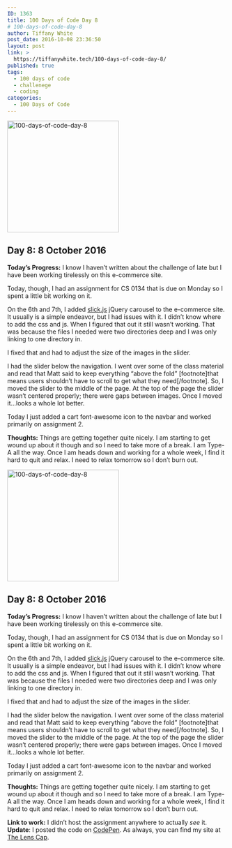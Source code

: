 ```yaml
---
ID: 1363
title: 100 Days of Code Day 8
# 100-days-of-code-day-8
author: Tiffany White
post_date: 2016-10-08 23:36:50
layout: post
link: >
  https://tiffanywhite.tech/100-days-of-code-day-8/
published: true
tags:
  - 100 days of code
  - challenege
  - coding
categories:
  - 100 Days of Code
---
```



<img class="size-full wp-image-1362 aligncenter" src="https://helloburgh.me/wp-content/uploads/2016/10/code-optimization-xxl-2.png" alt="100-days-of-code-day-8" width="256" height="256" />

## Day 8: 8 October 2016

**Today’s Progress:** I know I haven’t written about the challenge of late but I have been working tirelessly on this e-commerce site.

Today, though, I had an assignment for CS 0134 that is due on Monday so I spent a little bit working on it.

On the 6th and 7th, I added [slick.js](http://kenwheeler.github.io/slick/) jQuery carousel to the e-commerce site. It usually is a simple endeavor, but I had issues with it. I didn’t know where to add the css and js. When I figured that out it still wasn’t working. That was because the files I needed were two directories deep and I was only linking to one directory in.

I fixed that and had to adjust the size of the images in the slider.

I had the slider below the navigation. I went over some of the class material and read that Matt said to keep everything “above the fold” [footnote]that means users shouldn’t have to scroll to get what they need[/footnote]. So, I moved the slider to the middle of the page. At the top of the page the slider wasn’t centered properly; there were gaps between images. Once I moved it…looks a whole lot better.

Today I just added a cart font-awesome icon to the navbar and worked primarily on assignment 2.

**Thoughts:** Things are getting together quite nicely. I am starting to get wound up about it though and so I need to take more of a break. I am Type-A all the way. Once I am heads down and working for a whole week, I find it hard to quit and relax. I need to relax tomorrow so I don’t burn out.




<img class="size-full wp-image-1362 aligncenter" src="https://helloburgh.me/wp-content/uploads/2016/10/code-optimization-xxl-2.png" alt="100-days-of-code-day-8" width="256" height="256" />

## Day 8: 8 October 2016

**Today’s Progress:** I know I haven’t written about the challenge of late but I have been working tirelessly on this e-commerce site.

Today, though, I had an assignment for CS 0134 that is due on Monday so I spent a little bit working on it.

On the 6th and 7th, I added [slick.js](http://kenwheeler.github.io/slick/) jQuery carousel to the e-commerce site. It usually is a simple endeavor, but I had issues with it. I didn’t know where to add the css and js. When I figured that out it still wasn’t working. That was because the files I needed were two directories deep and I was only linking to one directory in.

I fixed that and had to adjust the size of the images in the slider.

I had the slider below the navigation. I went over some of the class material and read that Matt said to keep everything “above the fold” [footnote]that means users shouldn’t have to scroll to get what they need[/footnote]. So, I moved the slider to the middle of the page. At the top of the page the slider wasn’t centered properly; there were gaps between images. Once I moved it…looks a whole lot better.

Today I just added a cart font-awesome icon to the navbar and worked primarily on assignment 2.

**Thoughts:** Things are getting together quite nicely. I am starting to get wound up about it though and so I need to take more of a break. I am Type-A all the way. Once I am heads down and working for a whole week, I find it hard to quit and relax. I need to relax tomorrow so I don’t burn out.





**Link to work:** I didn’t host the assignment anywhere to actually *see* it. **Update**: I posted the code on [CodePen](https://codepen.io/twhite96/pen/XjEgvq). As always, you can find my site at [The Lens Cap](https://twhite96.github.io/The-Lens-Cap/).
